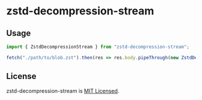 # zstd-decompression-stream

## Usage
```javascript
import { ZstdDecompressionStream } from "zstd-decompression-stream";

fetch("./path/to/blob.zst").then(res => res.body.pipeThrough(new ZstdDecompressionStream()))
```

## License
zstd-decompression-stream is [MIT Licensed](./LICENSE).